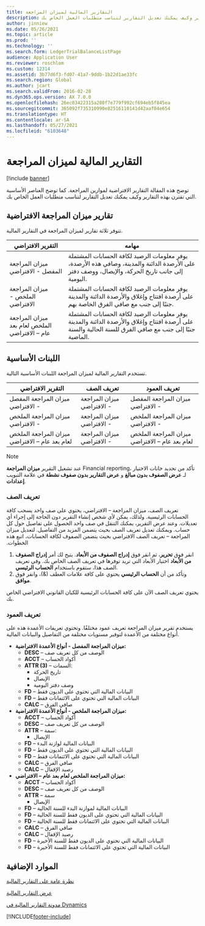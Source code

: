 ```yaml
---
title: التقارير المالية لميزان المراجعة
description: توضح هذه المقالة التقارير الافتراضية لموازين المراجعة. كما توضح العناصر الأساسية التي تقترن بهذه التقارير وكيف يمكنك تعديل التقارير لتناسب متطلبات العمل الخاص بك.
author: jinniew
ms.date: 05/26/2021
ms.topic: article
ms.prod: ''
ms.technology: ''
ms.search.form: LedgerTrialBalanceListPage
audience: Application User
ms.reviewer: roschlom
ms.custom: 12314
ms.assetid: 3b77d6f3-fd07-41a7-9ddb-1b22d1ae33fc
ms.search.region: Global
ms.author: jcart
ms.search.validFrom: 2016-02-28
ms.dyn365.ops.version: AX 7.0.0
ms.openlocfilehash: 26ec03422315a280f7e779f992cf694eb5f845ea
ms.sourcegitcommit: 365092f735310990e82516110141d42aaf04e654
ms.translationtype: HT
ms.contentlocale: ar-SA
ms.lasthandoff: 05/27/2021
ms.locfileid: "6103648"
---
```

# <a name="trial-balance-financial-reports"></a>التقارير المالية لميزان المراجعة

[!include [banner](../includes/banner.md)]

توضح هذه المقالة التقارير الافتراضية لموازين المراجعة. كما توضح العناصر الأساسية التي تقترن بهذه التقارير وكيف يمكنك تعديل التقارير لتناسب متطلبات العمل الخاص بك. 

## <a name="default-trial-balance-reports"></a>تقارير ميزان المراجعة الافتراضية

تتوفر ثلاثة تقارير لميزان المراجعة في التقارير المالية.

| التقرير الافتراضي                                 | مهامه                                                                                                                                                                                        |
|------------------------------------------------|-----------------------------------------------------------------------------------------------------------------------------------------------------------------------------------------------------|
| ميزان المراجعة المفصل - الافتراضي               | يوفر معلومات الرصيد لكافة الحسابات المشتملة على الأرصدة الدائنة والمدينة، وصافي هذه الأرصدة، إلى جانب تاريخ الحركة، والإيصال، ووصف دفتر اليومية.                  |
| ميزان المراجعة الملخص - الافتراضي                | يوفر معلومات الرصيد لكافة الحسابات المشتملة على أرصدة افتتاح وإغلاق والأرصدة الدائنة والمدينة جنبًا إلى جنب مع صافي الفرق الخاصة بهم.                                        |
| ميزان المراجعة الملخص لعام بعد عام – الافتراضي | يوفر معلومات الرصيد لكافة الحسابات المشتملة على أرصدة افتتاح وإغلاق والأرصدة الدائنة والمدينة جنبًا إلى جنب مع صافي الفرق للسنة الحالية والسنة الماضية. |

## <a name="building-blocks"></a>اللبنات الأساسية
تستخدم التقارير المالية لميزان المراجعة اللبنات الأساسية التالية.

| التقرير الافتراضي                                 | تعريف الصف          | تعريف العمود                              |
|------------------------------------------------|-------------------------|------------------------------------------------|
| ميزان المراجعة المفصل - الافتراضي               | ميزان المراجعة - الافتراضي | ميزان المراجعة المفصل - الافتراضي               |
| ميزان المراجعة الملخص - الافتراضي                | ميزان المراجعة - الافتراضي | ميزان المراجعة الملخص - الافتراضي                |
| ميزان المراجعة الملخص لعام بعد عام – الافتراضي | ميزان المراجعة - الافتراضي | ميزان المراجعة الملخص لعام بعد عام – الافتراضي |

> [!NOTE] 
> عند تشغيل التقرير **ميزان المراجعة** Financial reporting، تأكد من تحديد خانات الاختيار لـ **عرض الصفوف بدون مبالغ** و **عرض التقارير بدون صفوف نشطة** في علامة التبويب **إعدادات**.

### <a name="row-definition"></a>تعريف الصف

‏‫تعريف الصف، ميزان المراجعة – الافتراضي، يحتوي على صف واحد يسحب كافة الحسابات الرئيسية. ولذلك، يمكن لأي شخص إنشاء التقرير دون الحاجة إلى إجراء أي تعديلات. وعند عرض التقرير، يمكنك التنقل في صف واحد الحصول على تفاصيل حول كل حساب. ويمكنك تعديل تعريف الصف بحيث يتضمن المزيد من التفاصيل. لتعديل ميزان المراجعة – تعريف الصف الافتراضي بحيث يتضمن الصفوف لكافة الحسابات، اتبع هذه الخطوات.

1.  انقر فوق **تحرير**، ثم انقر فوق **إدراج الصفوف من الأبعاد**. يتيح لك أمر **إدراج الصفوف من الأبعاد** اختيار الأبعاد التي تريد توفرها في تعريف الصف الخاص بك. وفي تعريف الصف هذا، ستقوم باستخدام **الحساب الرئيسي**.
2.  وتأكد من أن **الحساب الرئيسي** يحتوي على كافة علامات العطف (&)، وانقر فوق **موافق**.

يحتوي تعريف الصف الآن على كافة الحسابات الرئيسية للكيان القانوني الافتراضي الخاص بك.

### <a name="column-definition"></a>تعريف العمود

يستخدم تقرير ميزان المراجعة تعريف عمود مختلفًا. وتحتوي تعريفات الأعمدة هذه على أنواع مختلفة من الأعمدة لتوفير مستويات مختلفة من التفاصيل والبيانات المالية.

-   **ميزان المراجعة المفصل - أنواع الأعمدة الافتراضية:**
    -   **DESC** – الوصف من كل تعريف صف
    -   **ACCT** – أكواد الحساب
    -   **ATTR (3)** – السمات:
        -   تاريخ الحركة
        -   الإيصال
        -   وصف دفتر اليومية
    -   **FD** – البيانات المالية التي تحتوي على الديون فقط
    -   **FD** – البيانات المالية التي تحتوي على الائتمانات فقط
    -   **CALC** – صافي الفرق
-   **ميزان المراجعة الملخص - أنواع الأعمدة الافتراضية:**
    -   **ACCT** – أكواد الحساب
    -   **DESC** – الوصف من كل تعريف صف
    -   **ATTR** – سمة:
        -   الإيصال
    -   **FD** – البيانات المالية لوازنة البدء
    -   **FD** – البيانات المالية التي تحتوي على الديون فقط
    -   **FD** – البيانات المالية التي تحتوي على الائتمانات فقط
    -   **CALC** – صافي الفرق
    -   **CALC** – رصيد الإقفال
-   **ميزان المراجعة الملخص لعام بعد عام – الافتراضي:**
    -   **ACCT** – أكواد الحساب
    -   **DESC** – الوصف من كل تعريف صف
    -   **ATTR** – سمة
        -   الإيصال
    -   **FD** – البيانات المالية لموازنة البدء للسنة الحالية
    -   **FD** – البيانات المالية التي تحتوي على الديون فقط للسنة الحالية
    -   **FD** – البيانات المالية التي تحتوي على الائتمانات فقط للسنة الحالية
    -   **CALC** – صافي الفرق
    -   **CALC** – رصيد الإقفال
    -   **FD** – البيانات المالية التي تحتوي على الديون فقط للسنة الأخيرة
    -   **FD** – البيانات المالية التي تحتوي على الائتمانات فقط للسنة الأخيرة

## <a name="additional-resources"></a>الموارد الإضافية

[نظرة عامة على التقارير المالية](financial-reporting-getting-started.md)

[عرض التقارير المالية](view-financial-reports.md)

[مدونة التقارير المالية في Dynamics](https://blogs.msdn.com/b/dynamics_financial_reporting/)





[!INCLUDE[footer-include](../../includes/footer-banner.md)]
